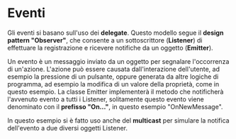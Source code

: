 # Eventi

Gli eventi si basano sull'uso dei <b>delegate</b>. Questo modello segue il <b>design pattern "Observer"</b>, che consente a un sottoscrittore (<b>Listener</b>) di effettuare la registrazione e ricevere notifiche da un oggetto (<b>Emitter</b>). 

Un evento è un messaggio inviato da un oggetto per segnalare l'occorrenza di un'azione. L'azione può essere causata dall'interazione dell'utente, ad esempio la pressione di un pulsante, oppure generata da altre logiche di programma, ad esempio la modifica di un valore della proprietà, come in questo esempio.
La classe Emitter implementerà il metodo che notificherà l'avvenuto evento a tutti i Listener, solitamente questo evento viene denominato con il <b>prefisso "On..."</b>, in questo esempio "OnNewMessage".

In questo esempio si è fatto uso anche del <b>multicast</b> per simulare la notifica dell'evento a due diversi oggetti Listener.
